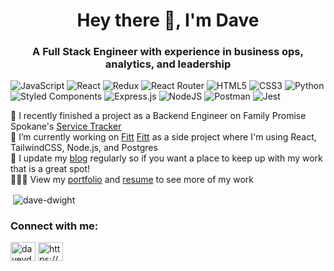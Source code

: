 <h1 align="center">Hey there 👋, I'm Dave</h1>
<h3 align="center"> A Full Stack Engineer with experience in business ops, analytics, and leadership</h3>

![JavaScript](https://img.shields.io/badge/javascript-%23323330.svg?style=for-the-badge&logo=javascript&logoColor=%23F7DF1E)
![React](https://img.shields.io/badge/react-%2320232a.svg?style=for-the-badge&logo=react&logoColor=%2361DAFB)
![Redux](https://img.shields.io/badge/redux-%23593d88.svg?style=for-the-badge&logo=redux&logoColor=white)
![React Router](https://img.shields.io/badge/React_Router-CA4245?style=for-the-badge&logo=react-router&logoColor=white)
![HTML5](https://img.shields.io/badge/html5-%23E34F26.svg?style=for-the-badge&logo=html5&logoColor=white)
![CSS3](https://img.shields.io/badge/css3-%231572B6.svg?style=for-the-badge&logo=css3&logoColor=white)
![Python](https://img.shields.io/badge/python-3670A0?style=for-the-badge&logo=python&logoColor=ffdd54)
![Styled Components](https://img.shields.io/badge/styled--components-DB7093?style=for-the-badge&logo=styled-components&logoColor=white)
![Express.js](https://img.shields.io/badge/express.js-%23404d59.svg?style=for-the-badge&logo=express&logoColor=%2361DAFB)
![NodeJS](https://img.shields.io/badge/node.js-%2343853D.svg?style=for-the-badge&logo=node.js&logoColor=white)
![Postman](https://img.shields.io/badge/Postman-FF6C37?style=for-the-badge&logo=postman&logoColor=red)
![Jest](https://img.shields.io/badge/-jest-%23C21325?style=for-the-badge&logo=jest&logoColor=white)

🔭 I recently finished a project as a Backend Engineer on Family Promise Spokane's [Service Tracker](https://github.com/Lambda-School-Labs/family-promise-service-tracker-be-a)<br>
🌱 I’m currently working on <a href="https://amazon.com/" target="_blank">Fitt</a> [Fitt](https://fitt.vercel.app/) as a side project where I'm using React, TailwindCSS, Node.js, and Postgres<br>
📝 I update my [blog](https://www.davedwight.com/blog/) regularly so if you want a place to keep up with my work that is a great spot!<br>
👨🏼‍🚀 View my [portfolio](https://www.davedwight.com/) and [resume](https://www.davedwight.com/resume/) to see more of my work<br>

<p>&nbsp;<img align="center" src="https://github-readme-stats.vercel.app/api?username=davedwight&show_icons=true&locale=en&theme=dracula&count_private=true&hide=stars" alt="dave-dwight" /></p>

<h3 align="left">Connect with me:</h3>
<p align="left">
<a href="https://twitter.com/daveydavejr" target="blank"><img align="center" src="https://raw.githubusercontent.com/rahuldkjain/github-profile-readme-generator/master/src/images/icons/Social/twitter.svg" alt="daveydavejr" height="30" width="40" /></a>
<a href="https://linkedin.com/in/https://www.linkedin.com/in/davedwight/" target="blank"><img align="center" src="https://raw.githubusercontent.com/rahuldkjain/github-profile-readme-generator/master/src/images/icons/Social/linked-in-alt.svg" alt="https://www.linkedin.com/in/davedwight/" height="30" width="40" /></a>
</p>
